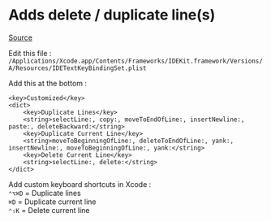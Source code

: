 # Adds delete / duplicate line(s)
[Source](http://stackoverflow.com/questions/10266170/xcode-duplicate-line)

Edit this file : `/Applications/Xcode.app/Contents/Frameworks/IDEKit.framework/Versions/A/Resources/IDETextKeyBindingSet.plist`

Add this at the bottom :
```
<key>Customized</key>
<dict>
    <key>Duplicate Lines</key>
    <string>selectLine:, copy:, moveToEndOfLine:, insertNewline:, paste:, deleteBackward:</string>
    <key>Duplicate Current Line</key>
    <string>moveToBeginningOfLine:, deleteToEndOfLine:, yank:, insertNewline:, moveToBeginningOfLine:, yank:</string>
    <key>Delete Current Line</key>
    <string>selectLine:, delete:</string>
</dict>
```

Add custom keyboard shortcuts in Xcode :  
`⌃⌥⌘D` = Duplicate lines  
`⌘D` = Duplicate current line  
`⌃⇧K` = Delete current line  
